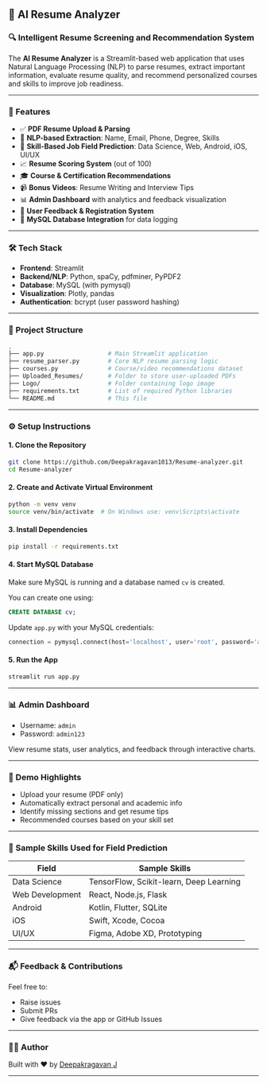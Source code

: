 
## 📄 AI Resume Analyzer

### 🔍 Intelligent Resume Screening and Recommendation System

The **AI Resume Analyzer** is a Streamlit-based web application that uses Natural Language Processing (NLP) to parse resumes, extract important information, evaluate resume quality, and recommend personalized courses and skills to improve job readiness.

---

### 🚀 Features

* ✅ **PDF Resume Upload & Parsing**
* 🧠 **NLP-based Extraction**: Name, Email, Phone, Degree, Skills
* 🎯 **Skill-Based Job Field Prediction**: Data Science, Web, Android, iOS, UI/UX
* 📈 **Resume Scoring System** (out of 100)
* 🎓 **Course & Certification Recommendations**
* 📹 **Bonus Videos**: Resume Writing and Interview Tips
* 📊 **Admin Dashboard** with analytics and feedback visualization
* 🧾 **User Feedback & Registration System**
* 💾 **MySQL Database Integration** for data logging

---

### 🛠️ Tech Stack

* **Frontend**: Streamlit
* **Backend/NLP**: Python, spaCy, pdfminer, PyPDF2
* **Database**: MySQL (with pymysql)
* **Visualization**: Plotly, pandas
* **Authentication**: bcrypt (user password hashing)

---

### 📂 Project Structure

```bash
.
├── app.py                  # Main Streamlit application
├── resume_parser.py        # Core NLP resume parsing logic
├── courses.py              # Course/video recommendations dataset
├── Uploaded_Resumes/       # Folder to store user-uploaded PDFs
├── Logo/                   # Folder containing logo image
├── requirements.txt        # List of required Python libraries
└── README.md               # This file
```

---

### ⚙️ Setup Instructions

#### 1. Clone the Repository

```bash
git clone https://github.com/Deepakragavan1013/Resume-analyzer.git
cd Resume-analyzer
```

#### 2. Create and Activate Virtual Environment

```bash
python -m venv venv
source venv/bin/activate  # On Windows use: venv\Scripts\activate
```

#### 3. Install Dependencies

```bash
pip install -r requirements.txt
```

#### 4. Start MySQL Database

Make sure MySQL is running and a database named `cv` is created.

You can create one using:

```sql
CREATE DATABASE cv;
```

Update `app.py` with your MySQL credentials:

```python
connection = pymysql.connect(host='localhost', user='root', password='api', db='cv')
```

#### 5. Run the App

```bash
streamlit run app.py
```

---

### 📊 Admin Dashboard

* Username: `admin`
* Password: `admin123`

View resume stats, user analytics, and feedback through interactive charts.

---

### 📌 Demo Highlights

* Upload your resume (PDF only)
* Automatically extract personal and academic info
* Identify missing sections and get resume tips
* Recommended courses based on your skill set

---

### 🧪 Sample Skills Used for Field Prediction

| Field           | Sample Skills                           |
| --------------- | --------------------------------------- |
| Data Science    | TensorFlow, Scikit-learn, Deep Learning |
| Web Development | React, Node.js, Flask                   |
| Android         | Kotlin, Flutter, SQLite                 |
| iOS             | Swift, Xcode, Cocoa                     |
| UI/UX           | Figma, Adobe XD, Prototyping            |

---

### 📬 Feedback & Contributions

Feel free to:

* Raise issues
* Submit PRs
* Give feedback via the app or GitHub Issues

---

### 👨‍💻 Author

Built with ❤️ by [Deepakragavan J](http://127.0.0.1:5500/portfolio.html)

---

